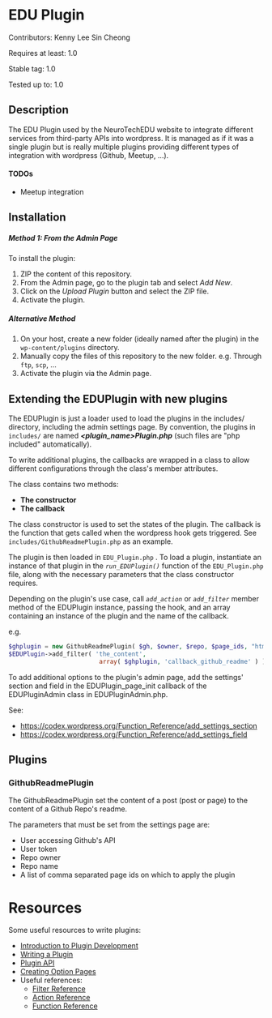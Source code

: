 # EDU Plugin

Contributors: Kenny Lee Sin Cheong

Requires at least: 1.0

Stable tag: 1.0

Tested up to: 1.0


## Description
The EDU Plugin used by the NeuroTechEDU website to integrate different services from third-party APIs into wordpress.
It is managed as if it was a single plugin but is really multiple plugins providing different types of integration with wordpress (Github, Meetup, ...).

#### TODOs
- Meetup integration


## Installation
##### Method 1: From the Admin Page
To install the plugin:
1. ZIP the content of this repository.
2. From the Admin page, go to the plugin tab and select *Add New*.
3. Click on the *Upload Plugin* button and select the ZIP file.
4. Activate the plugin.

##### Alternative Method
1. On your host, create a new folder (ideally named after the plugin) in the     `wp-content/plugins` directory.
2. Manually copy the files of this repository to the new folder. e.g. Through `ftp`, `scp`, ...
3. Activate the plugin via the Admin page.


## Extending the EDUPlugin with new plugins

The EDUPlugin is just a loader used to load the plugins in the includes/ directory, including the admin settings page.
By convention, the plugins in `includes/` are named **_<plugin_name>Plugin.php_** (such files are "php included" automatically).

To write additional plugins, the callbacks are wrapped in a class to allow different configurations through the class's member attributes.

The class contains two methods:
- **The constructor**
- **The callback**
    
The class constructor is used to set the states of the plugin.
The callback is the function that gets called when the wordpress hook gets triggered.
See `includes/GithubReadmePlugin.php` as an example.

The plugin is then loaded in `EDU_Plugin.php` .
To load a plugin, instantiate an instance of that plugin in the *`run_EDUPlugin()`* function of the `EDU_Plugin.php` file, along with the necessary parameters that the class constructor requires.

Depending on the plugin's use case, call *`add_action`* or *`add_filter`* member method of the EDUPlugin instance, passing the hook, and an array containing an instance of the plugin and the name of the callback.

e.g. 
```php
$ghplugin = new GithubReadmePlugin( $gh, $owner, $repo, $page_ids, "html" );
$EDUPlugin->add_filter( 'the_content',
                         array( $ghplugin, 'callback_github_readme' ) );
```

To add additional options to the plugin's admin page, add the settings' section and field in the
EDUPlugin_page_init callback of the EDUPluginAdmin class in EDUPluginAdmin.php.

See:
- https://codex.wordpress.org/Function_Reference/add_settings_section
- https://codex.wordpress.org/Function_Reference/add_settings_field


## Plugins
### GithubReadmePlugin

The GithubReadmePlugin set the content of a post (post or page) to the content of a Github Repo's readme.

The parameters that must be set from the settings page are:
- User accessing Github's API
- User token
- Repo owner
- Repo name
- A list of comma separated page ids on which to apply the plugin


# Resources
Some useful resources to write plugins:
- [Introduction to Plugin Development](https://developer.wordpress.org/plugins/intro/)
- [Writing a Plugin](https://codex.wordpress.org/Writing_a_Plugin)
- [Plugin API](https://codex.wordpress.org/Plugin_API)
- [Creating Option Pages](https://codex.wordpress.org/Creating_Options_Pages)
- Useful references:
    - [Filter Reference](https://codex.wordpress.org/Plugin_API/Filter_Reference)
    - [Action Reference](https://codex.wordpress.org/Plugin_API/Action_Reference)
    - [Function Reference](https://codex.wordpress.org/Function_Reference)